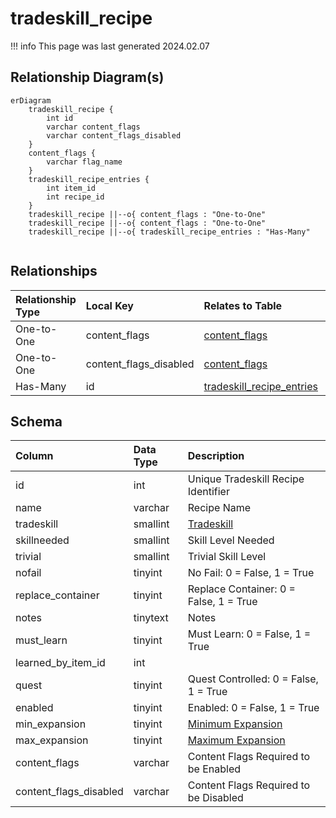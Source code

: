 # tradeskill_recipe

!!! info
	This page was last generated 2024.02.07

## Relationship Diagram(s)

```mermaid
erDiagram
    tradeskill_recipe {
        int id
        varchar content_flags
        varchar content_flags_disabled
    }
    content_flags {
        varchar flag_name
    }
    tradeskill_recipe_entries {
        int item_id
        int recipe_id
    }
    tradeskill_recipe ||--o{ content_flags : "One-to-One"
    tradeskill_recipe ||--o{ content_flags : "One-to-One"
    tradeskill_recipe ||--o{ tradeskill_recipe_entries : "Has-Many"


```


## Relationships

| Relationship Type | Local Key | Relates to Table | Foreign Key |
| :--- | :--- | :--- | :--- |
| One-to-One | content_flags | [content_flags](../../schema/flagging/content_flags.md) | flag_name |
| One-to-One | content_flags_disabled | [content_flags](../../schema/flagging/content_flags.md) | flag_name |
| Has-Many | id | [tradeskill_recipe_entries](../../schema/tradeskills/tradeskill_recipe_entries.md) | recipe_id |


## Schema

| Column | Data Type | Description |
| :--- | :--- | :--- |
| id | int | Unique Tradeskill Recipe Identifier |
| name | varchar | Recipe Name |
| tradeskill | smallint | [Tradeskill](../../../../server/player/skills) |
| skillneeded | smallint | Skill Level Needed |
| trivial | smallint | Trivial Skill Level |
| nofail | tinyint | No Fail: 0 = False, 1 = True |
| replace_container | tinyint | Replace Container: 0 = False, 1 = True |
| notes | tinytext | Notes |
| must_learn | tinyint | Must Learn: 0 = False, 1 = True |
| learned_by_item_id | int |  |
| quest | tinyint | Quest Controlled: 0 = False, 1 = True |
| enabled | tinyint | Enabled: 0 = False, 1 = True |
| min_expansion | tinyint | [Minimum Expansion](../../../../server/operation/expansion-list) |
| max_expansion | tinyint | [Maximum Expansion](../../../../server/operation/expansion-list) |
| content_flags | varchar | Content Flags Required to be Enabled |
| content_flags_disabled | varchar | Content Flags Required to be Disabled |

